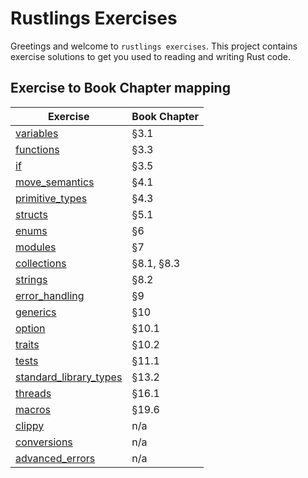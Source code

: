 # Rustlings Exercises

Greetings and welcome to `rustlings exercises`. This project contains exercise solutions to get you used to reading and writing Rust code.

## Exercise to Book Chapter mapping

| Exercise                                         | Book Chapter |
| ------------------------------------------------ | ------------ |
| [variables](variables)                           | §3.1         |
| [functions](functions)                           | §3.3         |
| [if](if)                                         | §3.5         |
| [move_semantics](move_semantics)                 | §4.1         |
| [primitive_types ](primitive_types)              | §4.3         |
| [structs](structs)                               | §5.1         |
| [enums](enums)                                   | §6           |
| [modules ](modules)                              | §7           |
| [collections ](collections)                      | §8.1, §8.3   |
| [strings ](strings)                              | §8.2         |
| [error_handling ](error_handling)                | §9           |
| [generics ](generics)                            | §10          |
| [option ](option)                                | §10.1        |
| [traits ](traits)                                | §10.2        |
| [tests ](tests)                                  | §11.1        |
| [standard_library_types](standard_library_types) | §13.2        |
| [threads ](threads)                              | §16.1        |
| [macros ](macros)                                | §19.6        |
| [clippy ](clippy)                                | n/a          |
| [conversions ](conversions)                      | n/a          |
| [advanced_errors](advanced_errors)               | n/a          |
